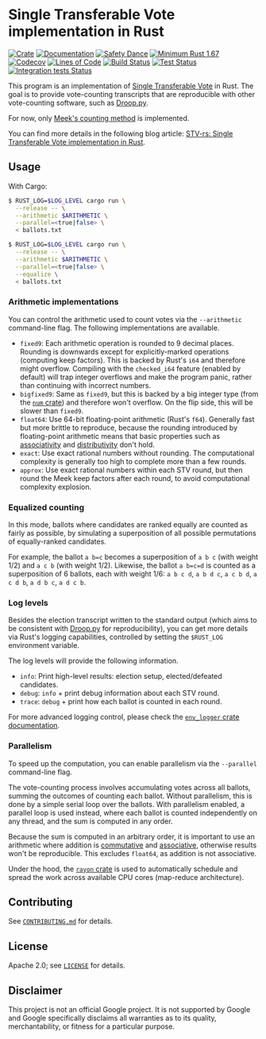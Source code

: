 # Single Transferable Vote implementation in Rust

[![Crate](https://img.shields.io/crates/v/stv-rs.svg)](https://crates.io/crates/stv-rs)
[![Documentation](https://docs.rs/stv-rs/badge.svg)](https://docs.rs/stv-rs)
[![Safety Dance](https://img.shields.io/badge/unsafe-forbidden-success.svg)](https://github.com/rust-secure-code/safety-dance/)
[![Minimum Rust 1.67](https://img.shields.io/badge/rust-1.67%2B-orange.svg)](https://github.com/rust-lang/rust/blob/master/RELEASES.md#version-1670-2023-01-26)
[![Codecov](https://codecov.io/gh/gendx/stv-rs/branch/main/graph/badge.svg?token=JB5S8MYBZ0)](https://codecov.io/gh/gendx/stv-rs)
[![Lines of Code](https://tokei.rs/b1/github/gendx/stv-rs?category=code)](https://github.com/XAMPPRocky/tokei_rs)
[![Build Status](https://github.com/gendx/stv-rs/workflows/Build/badge.svg)](https://github.com/gendx/stv-rs/actions/workflows/build.yml)
[![Test Status](https://github.com/gendx/stv-rs/workflows/Tests/badge.svg)](https://github.com/gendx/stv-rs/actions/workflows/tests.yml)
[![Integration tests Status](https://github.com/gendx/stv-rs/workflows/Integration%20tests/badge.svg)](https://github.com/gendx/stv-rs/actions/workflows/integration.yml)

This program is an implementation of
[Single Transferable Vote](https://en.wikipedia.org/wiki/Single_transferable_vote)
in Rust. The goal is to provide vote-counting transcripts that are reproducible
with other vote-counting software, such as
[Droop.py](https://github.com/jklundell/droop).

For now, only
[Meek's counting method](https://en.wikipedia.org/wiki/Counting_single_transferable_votes#Meek)
is implemented.

You can find more details in the following blog article: [STV-rs: Single Transferable Vote implementation in Rust](https://gendignoux.com/blog/2023/03/27/single-transferable-vote.html).

## Usage

With Cargo:

```bash
$ RUST_LOG=$LOG_LEVEL cargo run \
  --release -- \
  --arithmetic $ARITHMETIC \
  --parallel=<true|false> \
  < ballots.txt
```

```bash
$ RUST_LOG=$LOG_LEVEL cargo run \
  --release -- \
  --arithmetic $ARITHMETIC \
  --parallel=<true|false> \
  --equalize \
  < ballots.txt
```

### Arithmetic implementations

You can control the arithmetic used to count votes via the `--arithmetic`
command-line flag. The following implementations are available.

-   `fixed9`: Each arithmetic operation is rounded to 9 decimal places. Rounding
    is downwards except for explicitly-marked operations (computing keep
    factors). This is backed by Rust's `i64` and therefore might overflow.
    Compiling with the `checked_i64` feature (enabled by default) will trap
    integer overflows and make the program panic, rather than continuing with
    incorrect numbers.
-   `bigfixed9`: Same as `fixed9`, but this is backed by a big integer type
    (from the [`num` crate](https://crates.io/crates/num)) and therefore won't
    overflow. On the flip side, this will be slower than `fixed9`.
-   `float64`: Use 64-bit floating-point arithmetic (Rust's `f64`). Generally
    fast but more brittle to reproduce, because the rounding introduced by
    floating-point arithmetic means that basic properties such as
    [associativity](https://en.wikipedia.org/wiki/Associative_property) and
    [distributivity](https://en.wikipedia.org/wiki/Distributive_property) don't
    hold.
-   `exact`: Use exact rational numbers without rounding. The computational
    complexity is generally too high to complete more than a few rounds.
-   `approx`: Use exact rational numbers within each STV round, but then round
    the Meek keep factors after each round, to avoid computational complexity
    explosion.

### Equalized counting

In this mode, ballots where candidates are ranked equally are counted as fairly
as possible, by simulating a superposition of all possible permutations of
equally-ranked candidates.

For example, the ballot `a b=c` becomes a superposition of `a b c` (with weight
1/2) and `a c b` (with weight 1/2). Likewise, the ballot `a b=c=d` is counted as
a superposition of 6 ballots, each with weight 1/6: `a b c d`, `a b d c`, `a c b
d`, `a c d b`, `a d b c`, `a d c b`.

### Log levels

Besides the election transcript written to the standard output (which aims to be
consistent with [Droop.py](https://github.com/jklundell/droop) for
reproducibility), you can get more details via Rust's logging capabilities,
controlled by setting the `$RUST_LOG` environment variable.

The log levels will provide the following information.

-   `info`: Print high-level results: election setup, elected/defeated
    candidates.
-   `debug`: `info` + print debug information about each STV round.
-   `trace`: `debug` + print how each ballot is counted in each round.

For more advanced logging control, please check the
[`env_logger` crate documentation](https://crates.io/crates/env_logger).

### Parallelism

To speed up the computation, you can enable parallelism via the `--parallel`
command-line flag.

The vote-counting process involves accumulating votes across all ballots,
summing the outcomes of counting each ballot. Without parallelism, this is done
by a simple serial loop over the ballots. With parallelism enabled, a parallel
loop is used instead, where each ballot is counted independently on any thread,
and the sum is computed in any order.

Because the sum is computed in an arbitrary order, it is important to use an
arithmetic where addition is
[commutative](https://en.wikipedia.org/wiki/Commutative_property) and
[associative](https://en.wikipedia.org/wiki/Associative_property), otherwise
results won't be reproducible. This excludes `float64`, as addition is not
associative.

Under the hood, the [`rayon` crate](https://crates.io/crates/rayon) is used to
automatically schedule and spread the work across available CPU cores
(map-reduce architecture).

## Contributing

See [`CONTRIBUTING.md`](CONTRIBUTING.md) for details.

## License

Apache 2.0; see [`LICENSE`](LICENSE) for details.

## Disclaimer

This project is not an official Google project. It is not supported by Google
and Google specifically disclaims all warranties as to its quality,
merchantability, or fitness for a particular purpose.
